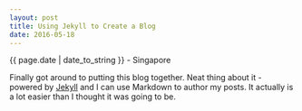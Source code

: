 ```yaml
---
layout: post
title: Using Jekyll to Create a Blog
date: 2016-05-18
---
```

<p class="meta">{{ page.date | date_to_string }} - Singapore </p>

Finally got around to putting this blog together. Neat thing about it - powered by [Jekyll](http://jekyllrb.com) and I can use Markdown to author my posts. It actually is a lot easier than I thought it was going to be.

